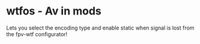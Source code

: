 # wtfos - Av in mods
Lets you select the encoding type and enable static when signal is lost from the fpv-wtf configurator!